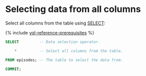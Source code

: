 # Selecting data from all columns

Select all columns from the table using [SELECT](../../yql/reference/syntax/select.md):

{% include [yql-reference-prerequisites](_includes/yql_tutorial_prerequisites.md) %}

```sql
SELECT         -- Data selection operator.

    *          -- Select all columns from the table.

FROM episodes; -- The table to select the data from.

COMMIT;
```

